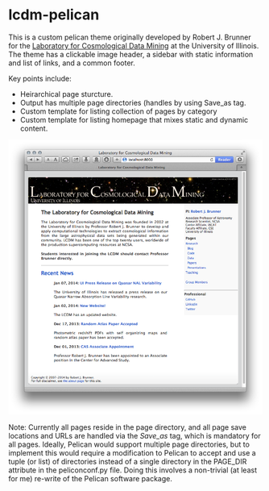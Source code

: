 lcdm-pelican
============

This is a custom pelican theme originally developed by Robert J. Brunner
for the [Laboratory for Cosmological Data
Mining](http://lcdm.astro.illinois.edu) at the University of Illinois.
The theme has a clickable image header, a sidebar with static
information and list of links, and a common footer.

Key points include:
- Heirarchical page sturcture.
- Output has multiple page directories (handles by using Save_as tag.
- Custom template for listing collection of pages by category
- Custom template for listing homepage that mixes static and dynamic content.

![LCDM Screenshot](/screenshot.png)

Note: Currently all pages reside in the page directory, and all page
save locations and URLs are handled via the _Save\_as_ tag, which is
mandatory for all pages. Ideally, Pelican would support multiple page
directories, but to implement this would require a modification to
Pelican to accept and use a tuple (or list) of directories instead of a
single directory in the PAGE_DIR attribute in the peliconconf.py file.
Doing this involves a non-trivial (at least for me) re-write of the
Pelican software package.
